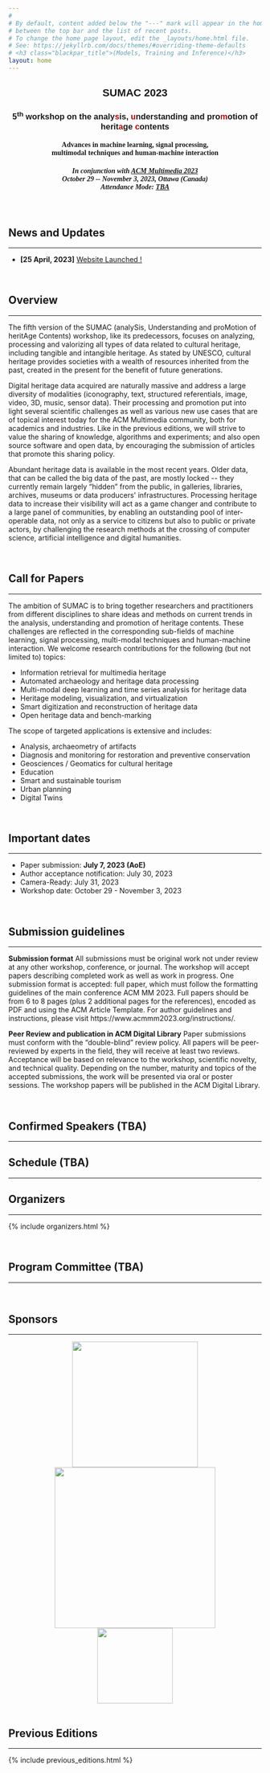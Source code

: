 ```yaml
---
#
# By default, content added below the "---" mark will appear in the home page
# between the top bar and the list of recent posts.
# To change the home page layout, edit the _layouts/home.html file.
# See: https://jekyllrb.com/docs/themes/#overriding-theme-defaults
# <h3 class="blackpar_title">(Models, Training and Inference)</h3>
layout: home
---
```

<div style="font-family: 'Source Sans', sans-serif; background: url('images/maple.png') no-repeat; background-size: cover; user-select: none;">
	<center>
		<h2 class="blackpar_title">SUMAC 2023</h2>
		<h3 class="blackpar_title"> 5<sup>th</sup> workshop on the analy<a style="color: rgb(193, 0, 0)">s</a>is, <a style="color: rgb(193, 0, 0)">u</a>nderstanding and pro<a style="color: rgb(193, 0, 0)">m</a>otion of herit<a style="color: rgb(193, 0, 0)">a</a>ge <a style="color: rgb(193, 0, 0)">c</a>ontents</h3>
	    <h4 class="blackpar_title" style="font-family:'Source Sans Pro';"> Advances in machine learning, signal processing, <br>multimodal techniques and human-machine interaction</h4>
		<h5 class="blackpar_title" style="font-family:'Source Sans Pro';">In conjunction with <a href="(https://www.acmmm2023.org/)"> ACM Multimedia 2023 </a><br> October 29 -- November 3, 2023, Ottawa (Canada) <br> Attendance Mode: <u>TBA</u> </h5>
			<!-- (Ballroom C) and <b>Virtual</b> </h3> -->
	</center>
</div>
<br>



<!--
<div class="alert alert-danger" role="alert">
  <h4>Mentoring sessions announcement</h4>
  <p>
  The deadline for submitting papers to our second version of the Efficient Natural Language and Speech Processing (ENLSP-II) workshop is 25th of September. For that we will be scheduling two mentioring online sessions to answer your questions. Please join us:
  <br>
  <ul>
	<li>Tuesday the 6th of September 2022 from 10PM to 11PM (UTC-04:00)</li>
	<li>Wednesday the 7th of September 2022 from 9AM to 10AM (UTC-04:00)</li>
	<li>Tuesday the 13th of September 2022 from 10PM to 11PM (UTC-04:00): <a href="https://welink.zhumu.com/j/134854021">link</a></li>
	<li>Wednesday the 14th of September 2022 from 9AM to 10AM (UTC-04:00): <a href="https://welink.zhumu.com/j/130263276">link</a></li>
  </ul>
  </p>
</div>

<br>
-->
<h2 class="blackpar_title" id="news">News and Updates</h2>
<hr  style="color: rgb(212, 110, 0);">
<p>
<ul>
	<li> <b>[25 April, 2023]</b> <a href="https://sumac-workshops.github.io/2023/">Website Launched !</a></li>
</ul>
</p>
<br>

<h2 class="blackpar_title" id="overview">Overview</h2>
<hr  style="color: rgb(212, 110, 0);">
<p> The fifth version of the SUMAC (analySis, Understanding and proMotion of heritAge Contents) workshop, like its predecessors, focuses on analyzing, processing and valorizing all types of data related to cultural heritage, including tangible and intangible heritage. As stated by UNESCO, cultural heritage provides societies with a wealth of resources inherited from the past, created in the present for the benefit of future generations. </p>

<p> Digital heritage data acquired are naturally massive and address a large diversity of modalities (iconography, text, structured referentials, image, video, 3D, music, sensor data). Their processing and promotion put into light several scientific challenges as well as various new use cases that are of topical interest today for the ACM Multimedia community, both for academics and industries. Like in the previous editions, we will strive to value the sharing of knowledge, algorithms and experiments; and also open source software and open data, by encouraging the submission of articles that promote this sharing policy. </p>
<p> Abundant heritage data is available in the most recent years. Older data, that can be called the big data of the past, are mostly locked -- they currently remain largely “hidden” from the public, in galleries, libraries, archives, museums or data producers' infrastructures. Processing heritage data to increase their visibility will act as a game changer and contribute to a large panel of communities, by enabling an outstanding pool of inter-operable data, not only as a service to citizens but also to public or private actors, by challenging the research methods at the crossing of computer science, artificial intelligence and digital humanities. </p>
<br>
<!-- Call for Papers -->
<h2 class="blackpar_title" id="call_for_papers">Call for Papers</h2>
<hr  style="color: rgb(212, 110, 0);">
<p> The ambition of SUMAC is to bring together researchers and practitioners from different disciplines to share ideas and methods on current trends in the analysis, understanding and promotion of heritage contents. These challenges are reflected in the corresponding sub-fields of machine learning, signal processing, multi-modal techniques and human-machine interaction. We welcome research contributions for the following (but not limited to) topics: </p>

<ul>
	<li> Information retrieval for multimedia heritage</li>
	<li>Automated archaeology and heritage data processing</li>
	<li>Multi-modal deep learning and time series analysis for heritage data</li>
	<li> Heritage modeling, visualization, and virtualization</li>
	<li> Smart digitization and reconstruction of heritage data</li>
	<li> Open heritage data and bench-marking</li>
</ul>

<p>The scope of targeted applications is extensive and includes:</p>
<ul> 
	<li>Analysis, archaeometry of artifacts</li>
	<li> Diagnosis and monitoring for restoration and preventive conservation</li>
	<li> Geosciences / Geomatics for cultural heritage</li>
	<li> Education</li>
	<li> Smart and sustainable tourism </li>
	<li> Urban planning</li>
	<li> Digital Twins</li>
</ul>
<br>

<h2 class="blackpar_title" id="imp_dates">Important dates</h2>
<hr  style="color: rgb(212, 110, 0);">
<ul> 
	<li>Paper submission: <b>July 7, 2023 (AoE)</b></li>
	<li>Author acceptance notification: July 30, 2023</li>
	<li>Camera-Ready: July 31, 2023</li>
	<li>Workshop date: October 29 - November 3, 2023</li>
</ul>
<br>

<h2 class="blackpar_title" id="submission_guide">Submission guidelines</h2>
<hr  style="color: rgb(212, 110, 0);">
<p><b>Submission format</b> All submissions must be original work not under review at any other workshop, conference, or journal. The workshop will accept papers describing completed work as well as work in progress. One submission format is accepted: full paper, which must follow the formatting guidelines of the main conference ACM MM 2023. Full papers should be from 6 to 8 pages (plus 2 additional pages for the references), encoded as PDF and using the ACM Article Template. For author guidelines and instructions, please visit https://www.acmmm2023.org/instructions/.
</p>

<p><b>Peer Review and publication in ACM Digital Library</b> Paper submissions must conform with the “double-blind” review policy. All papers will be peer-reviewed by experts in the field, they will receive at least two reviews. Acceptance will be based on relevance to the workshop, scientific novelty, and technical quality. Depending on the number, maturity and topics of the accepted submissions, the work will be presented via oral or poster sessions. The workshop papers will be published in the ACM Digital Library.
</p><br>


<!--Confirmed Speakers-->
<h2 class="blackpar_title" id="speakers">Confirmed Speakers (TBA)</h2>
<hr  style="color: rgb(212, 110, 0);">
<!-- <p> -->
<!-- TBA -->
<!-- {% include speakers.html %} -->
<!-- </p> -->


<!-- Schedule -->
<h2 class="blackpar_title" id="schedule">Schedule (TBA)</h2>
<hr  style="color: rgb(212, 110, 0);">
<!-- Organizers -->
<h2 class="blackpar_title" id="organizers">Organizers</h2>
<hr  style="color: rgb(212, 110, 0);">
<p>
{% include organizers.html %}
</p>

<!-- <h2 class="blackpar_title" id="Organizers">Volunteers</h2>
<div class="row_perso">
	<div class="card_perso column_perso justify-content-center" style="margin-left:24%;">
	  <img src="/images/khalil_bibi.png" alt="Khalil Bibi" class="img_card_perso">
	  <div class="container_perso" >
		<center>
		<h6>
			<b>Khalil Bibi</b>
			<br>
			Huawei Noah's Ark Lab
		</h6>
		</center>
	  </div>
	</div>
	<div class="card_perso column_perso">
	  <img src="/images/Soheila.png" alt="Soheila Samiee" class="img_card_perso">
	  <div class="container_perso">
		<center>
		<h6>
			<b>Soheila Samiee</b>
			<br>
			BASF
		</h6>
		</center>
	  </div>
	</div>
</div> -->


<br>

<!-- Technical Committee -->
<h2 class="blackpar_title" id="program_committee">Program Committee (TBA)</h2>
<hr>
<!-- <p> -->
<!-- TBA -->
<!-- {% include program_committee.html %} -->
<!-- </p> -->
<br>

<h2 class="blackpar_title">Sponsors</h2>
<hr>
<div class="row">
	<div class="col">
		<center>
			<a href="https://ign.fr/"> <img src="/2023/images/ign.png" width="250px"> </a> 
		</center>
	</div>
	<div class="col">
		<center>
			<a href="https://www.timemachine.eu/"> <img src="/2023/images/TM-logo.png" width="320px"> </a> 
		</center>
	</div>
	<div class="col">
		<center>
			<a href="http://www.zfc.edu.cn/"> <img src="/2023/images/logo_zfc.png" width="150px"> </a> 
		</center>
	</div>
</div>
<br>

<!-- <h2 class="blackpar_title">Gold Sponsor</h2>
<div class="row">
	<div class="col">
		<center>
			<img src="images/BASF_logo.png" width="250px">
		</center>
	</div>
	<div class="col">
		<center>
			<img src="images/rbc_logo.svg" width="250px">
		</center>
	</div>
</div> -->

<!-- Technical Committee -->
<h2 class="blackpar_title" id="previous_editions">Previous Editions</h2>
<hr>
<p>
{% include previous_editions.html %}
</p>